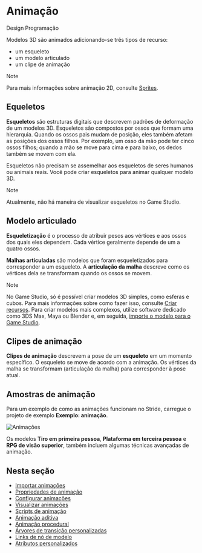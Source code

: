 # Animação

<span class="badge text-bg-success">Design</span>
<span class="badge text-bg-success">Programação</span>

Modelos 3D são animados adicionando-se três tipos de recurso:

* um esqueleto
* um modelo articulado
* um clipe de animação

> [!Note]
> Para mais informações sobre animação 2D, consulte [Sprites](../sprites/index.md).

## Equeletos

**Esqueletos** são estruturas digitais que descrevem padrões de deformação de um modelos 3D. Esqueletos são compostos por ossos que formam uma hierarquia. Quando os ossos pais mudam de posição, eles também afetam as posições dos ossos filhos. Por exemplo, um osso da mão pode ter cinco ossos filhos; quando a mão se move para cima e para baixo, os dedos também se movem com ela.

Esqueletos não precisam se assemelhar aos esqueletos de seres humanos ou animais reais. Você pode criar esqueletos para animar qualquer modelo 3D.

> [!Note]
> Atualmente, não há maneira de visualizar esqueletos no Game Studio.

## Modelo articulado

**Esqueletização** é o processo de atribuir pesos aos vértices e aos ossos dos quais eles dependem. Cada vértice geralmente depende de um a quatro ossos.

**Malhas articuladas** são modelos que foram esqueletizados para corresponder a um esqueleto. A **articulação da malha** descreve como os vértices dela se transformam quando os ossos se movem.

> [!Note]
> No Game Studio, só é possível criar modelos 3D simples, como esferas e cubos. Para mais informações sobre como fazer isso, consulte [Criar recursos](../game-studio/create-assets.md). Para criar modelos mais complexos, utilize software dedicado como 3DS Max, Maya ou Blender e, em seguida, [importe o modelo para o Game Studio](import-animations.md).

## Clipes de animação

**Clipes de animação** descrevem a pose de um **esqueleto** em um momento específico. O esqueleto se move de acordo com a animação. Os vértices da malha se transformam (articulação da malha) para corresponder à pose atual.

## Amostras de animação

Para um exemplo de como as animações funcionam no Stride, carregue o projeto de exemplo **Exemplo: animação**.

![Animações](media/animations-index1.png)

Os modelos **Tiro em primeira pessoa**, **Plataforma em terceira pessoa** e **RPG de visão superior**, também incluem algumas técnicas avançadas de animação.

## Nesta seção

* [Importar animações](import-animations.md)
* [Propriedades de animação](animation-properties.md)
* [Configurar animações](set-up-animations.md)
* [Visualizar animações](preview-animations.md)
* [Scripts de animação](animation-scripts.md)
* [Animação aditiva](additive-animation.md)
* [Animação procedural](procedural-animation.md)
* [Árvores de transição personalizadas](custom-blend-trees.md)
* [Links de nó de modelo](model-node-links.md)
* [Atributos personalizados](custom-attributes.md)